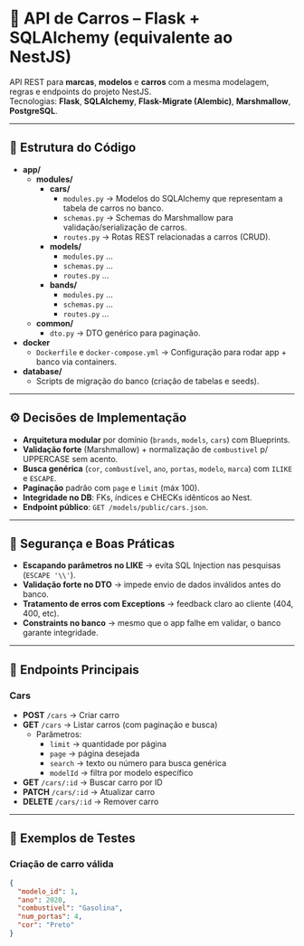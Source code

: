 # 🚗 API de Carros – Flask + SQLAlchemy (equivalente ao NestJS)

API REST para **marcas**, **modelos** e **carros** com a mesma modelagem, regras e endpoints do projeto NestJS.  
Tecnologias: **Flask**, **SQLAlchemy**, **Flask-Migrate (Alembic)**, **Marshmallow**, **PostgreSQL**.

---

## 📂 Estrutura do Código

- **app/**
  - **modules/**
    - **cars/**
      - `modules.py` → Modelos do SQLAlchemy que representam a tabela de carros no banco.
      - `schemas.py` → Schemas do Marshmallow para validação/serialização de carros.
      - `routes.py` → Rotas REST relacionadas a carros (CRUD).
    - **models/**
      - `modules.py` ...
      - `schemas.py` ...
      - `routes.py` ...
    - **bands/**
      - `modules.py` ...
      - `schemas.py` ...
      - `routes.py` ...
  - **common/**
    - `dto.py` → DTO genérico para paginação.
- **docker**
  - `Dockerfile` e `docker-compose.yml` → Configuração para rodar app + banco via containers.
- **database/**
  - Scripts de migração do banco (criação de tabelas e seeds).

---

## ⚙️ Decisões de Implementação

- **Arquitetura modular** por domínio (`brands`, `models`, `cars`) com Blueprints.
- **Validação forte** (Marshmallow) + normalização de `combustivel` p/ UPPERCASE sem acento.
- **Busca genérica** (`cor`, `combustível`, `ano`, `portas`, `modelo`, `marca`) com `ILIKE` e `ESCAPE`.
- **Paginação** padrão com `page` e `limit` (máx 100).
- **Integridade no DB**: FKs, índices e CHECKs idênticos ao Nest.
- **Endpoint público**: `GET /models/public/cars.json`.

---

## 🔐 Segurança e Boas Práticas

- **Escapando parâmetros no LIKE** → evita SQL Injection nas pesquisas (`ESCAPE '\\'`).
- **Validação forte no DTO** → impede envio de dados inválidos antes do banco.
- **Tratamento de erros com Exceptions** → feedback claro ao cliente (404, 400, etc).
- **Constraints no banco** → mesmo que o app falhe em validar, o banco garante integridade.

---

## 🚀 Endpoints Principais

### Cars

- **POST** `/cars` → Criar carro
- **GET** `/cars` → Listar carros (com paginação e busca)
  - Parâmetros:
    - `limit` → quantidade por página
    - `page` → página desejada
    - `search` → texto ou número para busca genérica
    - `modelId` → filtra por modelo específico
- **GET** `/cars/:id` → Buscar carro por ID
- **PATCH** `/cars/:id` → Atualizar carro
- **DELETE** `/cars/:id` → Remover carro

---

## 🧪 Exemplos de Testes

### Criação de carro válida

```json
{
  "modelo_id": 1,
  "ano": 2020,
  "combustivel": "Gasolina",
  "num_portas": 4,
  "cor": "Preto"
}
```
